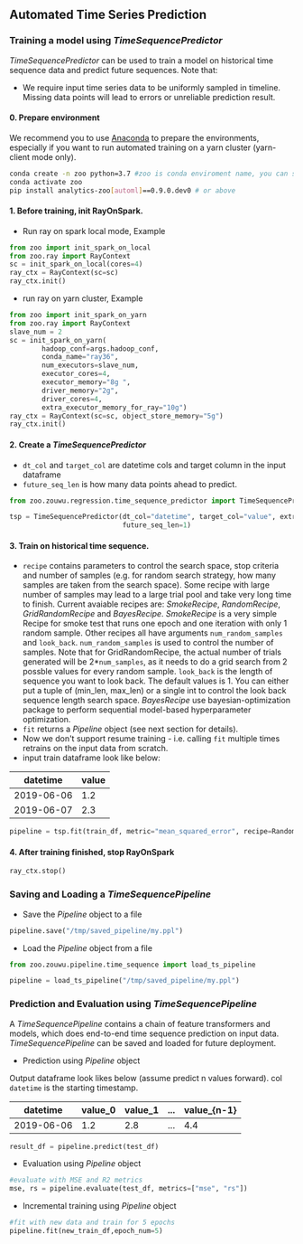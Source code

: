 ## Automated Time Series Prediction 



### Training a model using _TimeSequencePredictor_

_TimeSequencePredictor_ can be used to train a model on historical time sequence data and predict future sequences. Note that:   
  * We require input time series data to be uniformly sampled in timeline. Missing data points will lead to errors or unreliable prediction result. 

#### 0. Prepare environment

We recommend you to use [Anaconda](https://www.anaconda.com/distribution/#linux) to prepare the environments, especially if you want to run automated training on a yarn cluster (yarn-client mode only).

```bash
conda create -n zoo python=3.7 #zoo is conda enviroment name, you can set another name you like.
conda activate zoo
pip install analytics-zoo[automl]==0.9.0.dev0 # or above
```

#### 1. Before training, init RayOnSpark.   

* Run ray on spark local mode, Example
  
```python
from zoo import init_spark_on_local
from zoo.ray import RayContext
sc = init_spark_on_local(cores=4)
ray_ctx = RayContext(sc=sc)
ray_ctx.init()
```

* run ray on yarn cluster, Example  
      
```python
from zoo import init_spark_on_yarn
from zoo.ray import RayContext
slave_num = 2
sc = init_spark_on_yarn(
        hadoop_conf=args.hadoop_conf,
        conda_name="ray36",
        num_executors=slave_num,
        executor_cores=4,
        executor_memory="8g ",
        driver_memory="2g",
        driver_cores=4,
        extra_executor_memory_for_ray="10g")
ray_ctx = RayContext(sc=sc, object_store_memory="5g")
ray_ctx.init()
```

#### 2. Create a _TimeSequencePredictor_

* `dt_col` and `target_col` are datetime cols and target column in the input dataframe 
* `future_seq_len` is how many data points ahead to predict.

```python
from zoo.zouwu.regression.time_sequence_predictor import TimeSequencePredictor

tsp = TimeSequencePredictor(dt_col="datetime", target_col="value", extra_features_col=None,
                            future_seq_len=1)
```

#### 3. Train on historical time sequence. 

* ```recipe``` contains parameters to control the search space, stop criteria and number of samples (e.g. for random search strategy, how many samples are taken from the search space). Some recipe with large number of samples may lead to a large trial pool and take very long time to finish. Current avaiable recipes are: _SmokeRecipe_, _RandomRecipe_, _GridRandomRecipe_ and _BayesRecipe_. _SmokeRecipe_ is a very simple Recipe for smoke test that runs one epoch and one iteration with only 1 random sample. Other recipes all have arguments ```num_random_samples``` and ```look_back```. ```num_random_samples``` is used to control the number of samples. Note that for GridRandomRecipe, the actual number of trials generated will be 2*```num_samples```, as it needs to do a grid search from 2 possble values for every random sample. ```look_back``` is the length of sequence you want to look back. The default values is 1. You can either put a tuple of (min_len, max_len) or a single int to control the look back sequence length search space. _BayesRecipe_ use bayesian-optimization package to perform sequential model-based hyperparameter optimization.
* ```fit``` returns a _Pipeline_ object (see next section for details). 
* Now we don't support resume training - i.e. calling ```fit``` multiple times retrains on the input data from scratch. 
* input train dataframe look like below: 

|datetime|value|
| --------|----- |
|2019-06-06|1.2|
|2019-06-07|2.3|...|

```python
pipeline = tsp.fit(train_df, metric="mean_squared_error", recipe=RandomRecipe(num_samples=1))
```

#### 4. After training finished, stop RayOnSpark

```python
ray_ctx.stop()
```

### Saving and Loading a _TimeSequencePipeline_
* Save the _Pipeline_ object to a file

```python
pipeline.save("/tmp/saved_pipeline/my.ppl")
```

* Load the _Pipeline_ object from a file

```python
from zoo.zouwu.pipeline.time_sequence import load_ts_pipeline

pipeline = load_ts_pipeline("/tmp/saved_pipeline/my.ppl")
```

### Prediction and Evaluation using _TimeSequencePipeline_ 

A _TimeSequencePipeline_ contains a chain of feature transformers and models, which does end-to-end time sequence prediction on input data. _TimeSequencePipeline_ can be saved and loaded for future deployment.      

* Prediction using _Pipeline_ object

Output dataframe look likes below (assume predict n values forward). col `datetime` is the starting timestamp.  

|datetime|value_0|value_1|...|value_{n-1}|
| --------|----- | ------|---|---- |
|2019-06-06|1.2|2.8|...|4.4|

```python
result_df = pipeline.predict(test_df)
```

* Evaluation using _Pipeline_ object

```python
#evaluate with MSE and R2 metrics
mse, rs = pipeline.evaluate(test_df, metrics=["mse", "rs"])
```

* Incremental training using _Pipeline_ object

```python
#fit with new data and train for 5 epochs
pipeline.fit(new_train_df,epoch_num=5)
```
